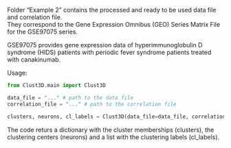 Folder “Example 2” contains the processed and ready to be used data file and correlation file.  
They correspond to the Gene Expression Omnibus (GEO) Series Matrix File for the GSE97075 series.  

GSE97075 provides gene expression data of hyperimmunoglobulin D syndrome (HIDS) patients with periodic fever syndrome patients treated with canakinumab.


Usage:  
```python
from Clust3D.main import Clust3D

data_file = "..." # path to the data file
correlation_file = "..." # path to the correlation file

clusters, neurons, cl_labels = Clust3D(data_file=data_file, correlation_file=correlation_file, n_neurons=-1, max_n_neurons=5, depth="auto")
```  

The code returs a dictionary with the cluster memberships (clusters),  the clustering centers (neurons) and a list with the clustering labels (cl_labels).

